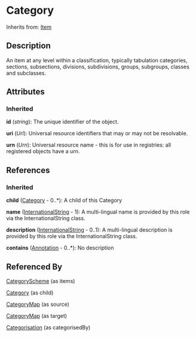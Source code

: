 
# Category



Inherits from: [Item](../Base/Item.md)



## Description

An item at any level within a classification, typically tabulation categories, sections, subsections, divisions, subdivisions, groups, subgroups, classes and subclasses.


## Attributes

### Inherited

**id** (*string*): The unique identifier of the object.

**uri** (*Url*): Universal resource identifiers that may or may not be resolvable.

**urn** (*Urn*): Universal resource name - this is for use in registries: all registered objects have a urn.



## References

### Inherited

**child** ([Category](Category.md) - 0..*): A child of this Category

**name** ([InternationalString](../Base/InternationalString.md) - 1): A multi-lingual name is provided by this role via the InternationalString class.

**description** ([InternationalString](../Base/InternationalString.md) - 0..1): A multi-lingual description is provided by this role via the InternationalString class.

**contains** ([Annotation](../Base/Annotation.md) - 0..*): No description



## Referenced By

[CategoryScheme](CategoryScheme.md) (as items)

[Category](Category.md) (as child)

[CategoryMap](../Mapping/CategoryMap.md) (as source)

[CategoryMap](../Mapping/CategoryMap.md) (as target)

[Categorisation](Categorisation.md) (as categorisedBy)


